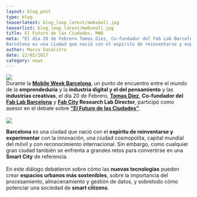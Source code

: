 ```yaml
---
layout: blog_post
type: blog
teaserlatest: blog_loop_latest/mwbsmall.jpg
teaserlist: blog_loop_latest/mwbsmall.jpg
title: El Futuro de las Ciudades, MWB
meta: "El día 20 de Febrero Tomas Diez, Co-fundador del Fab Lab Barcelona y Fab City Research Lab Director, participó como asesor en el debate sobre El Futuro de las Ciudades. 
Barcelona es una ciudad que nació con el espíritu de reinventarse y experimentar con la innovación, sin embargo se enfrenta a grandes retos para convertirse en una Smart City de referencia."
author: Marco Sanalitro
date: 22/02/2017 
category: news
---
```


<img src= "http://www.fablabbcn.org/img/blog/blog_loop_latest/mwb1.jpg" align="middle"> 
<br>
Durante la <strong><a href="https://fablabbcn.org/index.html">Mobile Week Barcelona</a></strong>, un punto de encuentro entre el mundo de la <strong>emprendeduría</strong> y la <strong>industria digital y el del pensamiento</strong> y las <strong>industrias creativas</strong>, el día 20 de Febrero, <strong><a href="https://fablabbcn.org/index.html">Tomas Diez</a></strong>, <strong>Co-fundador del <a href="https://fablabbcn.org/index.html">Fab Lab Barcelona</a></strong> y <strong><a href="https://fablabbcn.org/index.html">Fab City</a> Research Lab Director</strong>, participó como asesor en el debate sobre <strong><a href="https://fablabbcn.org/index.html">"El Futuro de las Ciudades"</a></strong>. <br>
<br>
<img src= "http://www.fablabbcn.org/img/blog/blog_loop_latest/mwb2.jpg" align="middle"> 
<br>

<strong>Barcelona</strong> es una ciudad que nació con el <strong>espíritu de reinventarse y experimentar</strong> con la innovación, una ciudad cosmopolita, capital mundial del móvil y con reconocimiento internacional. Sin embargo, como cualquier gran ciudad también se enfrenta a grandes retos para convertirse en una <strong>Smart City</strong> de referencia.<br>
<br>
En este diálogo debatieron sobre cómo las <strong>nuevas tecnologías</strong> pueden crear <strong>espacios urbanos más sostenibles</strong>, sobre la importancia del procesamiento, almacenamiento y gestión de datos, y sobretodo cómo potenciar una sociedad de <strong>smart citizens</strong>.<br>




